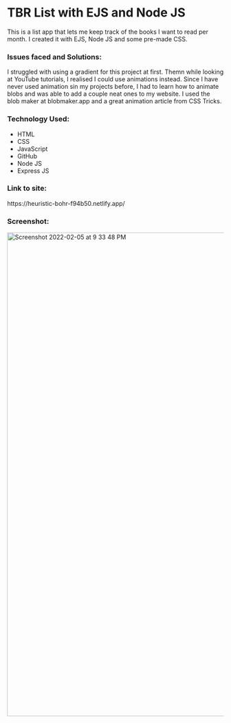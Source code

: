 # TBR List with EJS and Node JS
 This is a list app that lets me keep track of the books I want to read per month. I created it with EJS, Node JS and some pre-made CSS.

<h3>Issues faced and Solutions:</h3>
I struggled with using a gradient for this project at first. Themn while looking at YouTube tutorials, I realised I could use animations instead.
Since I have never used animation sin my projects before, I had to learn how to animate blobs and was able to add a couple neat ones to my website. I used the blob maker at blobmaker.app and a great animation article from CSS Tricks. 

<h3>Technology Used:</h3>

- HTML
- CSS
- JavaScript
- GitHub
- Node JS
- Express JS

<h3>Link to site:</h3>
https://heuristic-bohr-f94b50.netlify.app/

<h3>Screenshot:</h3>
<img width="1124" alt="Screenshot 2022-02-05 at 9 33 48 PM" src="https://user-images.githubusercontent.com/40691059/152656380-90eb3e7b-37ef-4d38-86ca-e1fa0a13e7ba.png">


